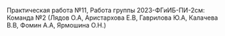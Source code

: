 Практическая работа №11, Работа группы 2023-ФГиИБ-ПИ-2см: Команда №2 (Лядов О.А, Аристархова Е.В, Гаврилова Ю.А, Калачева В.В, Фомин А.А, Ярмошина О.Н.)
